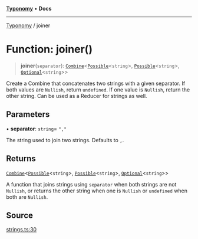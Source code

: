 [**Typonomy**](../README.md) • **Docs**

***

[Typonomy](../globals.md) / joiner

# Function: joiner()

> **joiner**(`separator`): [`Combine`](../type-aliases/Combine.md)\<[`Possible`](../type-aliases/Possible.md)\<`string`\>, [`Possible`](../type-aliases/Possible.md)\<`string`\>, [`Optional`](../type-aliases/Optional.md)\<`string`\>\>

Create a Combine that concatenates two strings with a given separator.
If both values are `Nullish`, return `undefined`.
If one value is `Nullish`, return the other string.
Can be used as a Reducer for strings as well.

## Parameters

• **separator**: `string`= `","`

The string used to join two strings. Defaults to `,`.

## Returns

[`Combine`](../type-aliases/Combine.md)\<[`Possible`](../type-aliases/Possible.md)\<`string`\>, [`Possible`](../type-aliases/Possible.md)\<`string`\>, [`Optional`](../type-aliases/Optional.md)\<`string`\>\>

A function that joins strings using `separator` when both strings are not `Nullish`,
  or returns the other string when one is `Nullish`
  or `undefined` when both are `Nullish`.

## Source

[strings.ts:30](https://github.com/softcraft-development/typonomy/blob/1c47fc13034f4e53267c72ada03a418616dc092e/src/strings.ts#L30)
